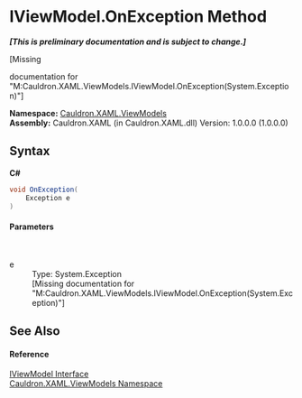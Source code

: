 # IViewModel.OnException Method 
 _**\[This is preliminary documentation and is subject to change.\]**_

\[Missing <summary> documentation for "M:Cauldron.XAML.ViewModels.IViewModel.OnException(System.Exception)"\]

**Namespace:**&nbsp;<a href="N_Cauldron_XAML_ViewModels">Cauldron.XAML.ViewModels</a><br />**Assembly:**&nbsp;Cauldron.XAML (in Cauldron.XAML.dll) Version: 1.0.0.0 (1.0.0.0)

## Syntax

**C#**<br />
``` C#
void OnException(
	Exception e
)
```


#### Parameters
&nbsp;<dl><dt>e</dt><dd>Type: System.Exception<br />\[Missing <param name="e"/> documentation for "M:Cauldron.XAML.ViewModels.IViewModel.OnException(System.Exception)"\]</dd></dl>

## See Also


#### Reference
<a href="T_Cauldron_XAML_ViewModels_IViewModel">IViewModel Interface</a><br /><a href="N_Cauldron_XAML_ViewModels">Cauldron.XAML.ViewModels Namespace</a><br />